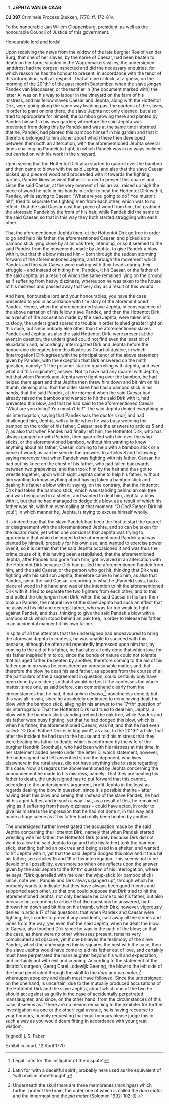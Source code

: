 1.  **JEPHTA VAN DE CAAB**

**CJ 397** Criminele Process Stukken, 1770, ff. 172-81v.

To the honourable Jan Willem Cloppenburg, president, as well as the
honourable Council of Justice of this government.

Honourable lord and lords!

Upon receiving the news from the widow of the late burgher Roelof van
der Burg, that one of her slaves, by the name of Caesar, had been beaten
to death on her farm, situated in the Wagenmakers valley, the
undersigned landdrost had the corpse inspected and did the necessary
enquiries, for which reason he has the honour to present, in accordance
with the tenor of this information, with all respect: That at nine
o’clock, at a guess, on the morning of the 20^th^ of the past month
September, when the slave *jongen* Pandek van Maccasser, or the
testifier in \[the document marked with\] the letter A, was on his way
to labour in the vineyard on the farm of his mistress, and his fellow
slaves Caesar and Jephta, along with the Hottentot Dirk, were going
along the same way leading past the gardens of the slaves, in order to
plant onions there, the slave Jephta not only cleaned, but also tried to
appropriate for himself, the bamboo growing there and planted by Pandek
himself in his own garden; wherefore the said Jephta was prevented from
doing this by Pandek and was at the same time informed that he, Pandek,
had planted this bamboo himself in his garden and that it therefore
belonged to him alone; about which there then developed between them
both an altercation, with the aforementioned Jephta several times
challenging Pandek to fight, to which Pandek was in no ways inclined but
carried on with his work in the vineyard.

Upon seeing that the Hottentot Dirk also started to quarrel over the
bamboo and then came to blows with the said Jephta, and also that the
slave Caesar picked up a piece of wood and proceeded with it towards the
fighting parties, Pandek likewise went thither in order to prevent this
quarrel and, since the said Caesar, at the very moment of his arrival,
raised up high the piece of wood he held in his hands in order to beat
the Hottentot Dirk with it, Pandek, while saying to Caesar: “What are
you going to do? You mustn’t hit!”, tried to separate the fighting men
from each other, which was to no effect. That the said Caesar cast that
piece of wood from him, but grabbed the aforesaid Pandek by the front of
his hair, while Pandek did the same to the said Caesar, so that in this
way they both started struggling with each other.

That the aforementioned Jephta then let the Hottentot Dirk go free in
order to go and help his father, the aforementioned Caesar, and picked
up a bamboo stick lying close by at an oak tree, intending, or so it
seemed to the said Pandek from the movements made by Jephta, to give
Pandek a blow with it, but that this blow missed him – both through the
sudden storming forward of the aforementioned Jephta, and through the
movement which Pandek and the said Caesar were making with their heads
during their struggle – and instead of hitting him, Pandek, it hit
Caesar, or the father of the said Jephta, as a result of which the same
remained lying on the ground as if suffering from heavy dizziness,
whereupon he was taken to the house of his mistress and passed away that
very day as a result of this wound.

And here, honourable lord and your honourables, you have the case
presented to you in accordance with the story of the aforementioned
Pandek. Hence, when the aforementioned slave Jephta, in consequence of
the above narration of his fellow slave Pandek, and then the Hottentot
Dirk, as a result of the accusation made by the said Jephta, were taken
into custody, the undersigned spared no trouble in order to shed greater
light on this case, but since nobody else other than the aforementioned
slaves Pandek and Jephta, as also the said Hottentot Dirk, were present
at the event in question, the undersigned could not find even the least
bit of elucidation and, accordingly, interrogated Dirk and Jephta before
the honourable delegates from this illustrious Court of Justice, in
which \[interrogation\] Dirk agrees with the principal tenor of the
above statement given by Pandek, with the exception that Dirk answered
on the ninth question, namely: “If the prisoner started quarrelling with
Jephta, and over what did this originate?”, answer: Not to have had any
quarrel with Jeptha, but that when Pandek and Jephta were fighting over
the bamboo, he had helped them apart and that Jeptha then threw him down
and bit him on his thumb, denying also: that the older slave had had a
bamboo stick in his hands, that the said Pandek, at the moment when the
said Caesar had already raised the bamboo and wanted to hit the said
Dirk with it, had prevented this blow, and that he had said to the
aforementioned Caesar: “What are you doing? You mustn’t hit!” The said
Jephta denied everything in his interrogation, saying that Pandek was
the *auctor rixae*[^1] and had challenged him, Jephta, with a knife when
he was busy weeding the bamboo on the order of his father, Caesar; see
the answers to articles 5 and 7; as also that when Pandek had finally
left him, the Hottentot Dirk, who has always ganged up with Pandek, then
quarrelled with him over the whip-sticks, or the aforementioned bamboo,
without him wanting to know anything about his father, Caesar, coming to
help with a bamboo stick or a piece of wood; as can be seen in the
answers to articles 8 and following; saying moreover that when Pandek
was fighting with his father, Caesar, he had put his knee on the chest
of his father, who had fallen backwards between two grapevines, and then
took him by the hair and thus got to wrestle together, upon which sight
Jephta came to help his father; without him wanting to know anything
about having taken a bamboo stick and dealing his father a blow with it;
saying, on the contrary, that the Hottentot Dirk had taken the bamboo
stick, which was standing behind an oak tree and was being used in a
shelter, and wanted to deal him, Jephta, a blow with it, but that he had
managed to dodge this blow, as a result of which his father was hit,
with him even calling at that moment: “O God! Father! Dirk hit you!”; in
which manner he, Jephta, is trying to excuse himself wholly.

It is indeed true that the slave Pandek had been the first to start the
quarrel or disagreement with the aforementioned Jephta, and so can be
taken for the *auctor rixae*, yet when one considers that Jephta was
trying to appropriate that which belonged to the aforementioned Pandek
and was planted by himself, probably for his own use, and wanted to
exercise power over it, so it is certain that the said Jephta occasioned
it and was thus the prime cause of it; this having been established,
that the aforementioned Jephta, after Pandek had gone from him, got
involved in an altercation with the Hottentot Dirk because Dirk had
pulled the aforementioned Pandek from him, and the said Caesar, or the
person who got hit, thinking that Dirk was fighting with his said son
Jephta, therefore came to help him, as also that Pandek, since the said
Caesar, according to what he \[Pandek\] says, had a piece of wood in his
hand and was of the intention to hit the aforementioned Dirk with it,
tried to separate the two fighters from each other, and to this end
pulled the old *jongen* from Dirk, when the said Caesar in his turn then
took on Pandek, the natural love of the slave Jephta had such an effect
that he assisted his old and decrepit father, who was far too weak to
fight against Pandek, and thus, thinking to give the said Pandek a blow
with a bamboo stick which stood behind an oak tree, in order to release
his father, in an accidental manner hit his own father.

In spite of all the attempts that the undersigned had endeavoured to
bring the aforesaid Jephta to confess, he was unable to succeed with
this because, although he often and repeatedly impressed upon him that,
by coming to the aid of his father, he had after all only done that
which love for his father inspired him to do, since the bonds of nature
could not tolerate that his aged father be beaten by another, therefore
coming to the aid of his father can in no ways be considered an
unreasonable matter, and that therefore the blow he dealt his said
father, as appears from the course of all the particulars of the
disagreement in question, could certainly only have been done by
accident; so that it would be best if he confesses the whole matter,
since one, as said before, can comprehend clearly from the circumstances
that he had, if not *animo doloso*,[^2] nonetheless done it; but this
was all in vain, since he absolutely continued to deny having dealt the
blow with the bamboo stick, alleging in his answer to the 17^th^
question of his interrogation: That the Hottentot Dirk had tried to deal
him, Jephta, a blow with the bamboo stick standing behind the oak tree,
while Pandek and his father were busy fighting, yet that he had dodged
this blow, which is when his father, the aforementioned Caesar, was hit,
and that he had even called: “O God, Father! Dirk is hitting you!”, as
also, to the 20^th^ article, that after the incident he had run to the
house and told his mistress that they were beating his father to death,
which is confirmed by the wife of the burgher Hendrik Groothuijs, who
had been with his mistress at this time, in her statement added hereto
under the letter D, which statement, however, the undersigned had left
unverified since the deponent, who lives elsewhere in the rural areas,
did not have anything else to state regarding this case. Now, as regards
the abovementioned by Jephta concerning the announcement he made to his
mistress, namely: That they are beating his father to death, the
undersigned has to put forward that this cannot, according to the
undersigned’s argument, profit Jephta in the least as regards dealing
the blow in question, since it is possible that he – after having dealt
this blow and seeing that instead of the slave Pandek, he had hit his
aged father, and in such a way that, as a result of this, he remained
lying as if suffering from heavy dizziness – could have acted, in order
to give his mistress the impression that he had not done it, in this way
and made a huge scene as if his father had really been beaten by
another.

The undersigned further investigated the accusation made by the said
Jeptha concerning the Hottentot Dirk, namely that when Pandek started
wrestling with his father, the Hottentot Dirk (surely because Dirk did
not want to allow the said Jephta to go and help his father) took the
bamboo stick, standing behind an oak tree and being used in a shelter,
and wanted to hit Jephta with it, yet that the said Jephta dodged this
blow and it thus hit his father; see articles 15 and 16 of his
interrogation. This seems not to be devoid of all possibility, even more
so when one reflects upon the answer given by the said Jephta to the
10^th^ question of his interrogation, where he says: “Dirk quarrelled
with me over the whip-stick (or bamboo stick) since, note well, Pandek
and Dirk always ganged up”, through which he probably wants to indicate
that they have always been good friends and supported each other, so
that one could suppose that Dirk tried to hit the aforementioned Jephta,
not only because he came to aid his father, but also because he,
according to article 9 of the questions he answered, had thrown him down
and bit him on his thumb, which Dirk, however, vigorously denies in
article 17 of his questions: that when Pandek and Caesar were fighting,
he, in order to prevent any accidents, cast away all the stones and
vines from the way, yes even that the said Jephta, when he dealt the
blow to Caesar, also touched Dirk since he was in the path of the blow;
so that the case, as there were no other witnesses present, remains very
complicated and obscure, yet if one believes the testimony of the slave
Pandek, which the undersigned thinks squares the best with the case,
then the slave Jephta would have come to aid his father out of love, and
certainly must have perpetrated the manslaughter beyond his will and
expectation, and certainly not with evil and cunning. According to the
statement of the district’s surgeon, Georg Carel Lodewijk Geering, the
blow to the left side of the head penetrated through the skull to the
*dura* and *pia mater*,[^3] whereupon apoplexy and death must have
followed. Since the undersigned, on the one hand, is uncertain, due to
the mutually produced accusations of the Hottentot Dirk and the slave
Jephta, about which one of the two he should act against as guilty in
the case of accidentally perpetrated manslaughter, and since, on the
other hand, from the circumstances of this case, it seems as if there
are no means remaining to the exhibiter for further investigation via
one or the other legal avenue, he is having recourse to your honours,
humbly requesting that your honours please judge this in such a way as
you would deem fitting in accordance with your great wisdom.

\[signed\] L.S. Faber.

Exhibit in court, 12 April 1770.

[^1]: Legal Latin for ‘the instigator of the dispute’.

[^2]: Latin for ‘with a deceitful spirit’, probably here used as the
    equivalent of ‘with malice aforethought’.

[^3]: Underneath the skull there are three membranes (*meninges*) which
    further protect the brain, the outer one of which is called the
    *dura mater* and the innermost one the *pia mater* (Solomon 1992:
    102-3).
